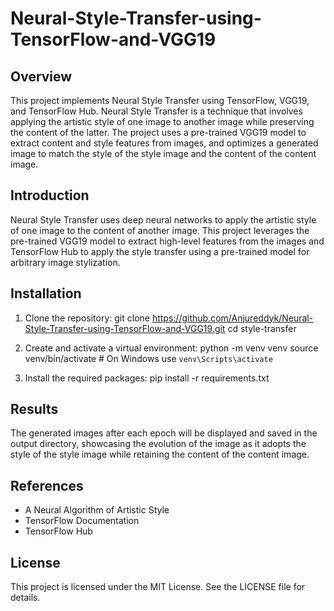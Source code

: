 # Neural-Style-Transfer-using-TensorFlow-and-VGG19

## Overview
This project implements Neural Style Transfer using TensorFlow, VGG19, and TensorFlow Hub. Neural Style Transfer is a technique that involves applying the artistic style of one image to another image while preserving the content of the latter. The project uses a pre-trained VGG19 model to extract content and style features from images, and optimizes a generated image to match the style of the style image and the content of the content image.

## Introduction
Neural Style Transfer uses deep neural networks to apply the artistic style of one image to the content of another image. This project leverages the pre-trained VGG19 model to extract high-level features from the images and TensorFlow Hub to apply the style transfer using a pre-trained model for arbitrary image stylization.

## Installation
1. Clone the repository:
   git clone https://github.com/Anjureddyk/Neural-Style-Transfer-using-TensorFlow-and-VGG19.git
   cd style-transfer

2. Create and activate a virtual environment:
   python -m venv venv
   source venv/bin/activate   # On Windows use `venv\Scripts\activate`

3. Install the required packages:
   pip install -r requirements.txt

## Results
The generated images after each epoch will be displayed and saved in the output directory, showcasing the evolution of the image as it adopts the style of the style image while retaining the content of the content image.

## References
* A Neural Algorithm of Artistic Style
* TensorFlow Documentation
* TensorFlow Hub

## License
This project is licensed under the MIT License. See the LICENSE file for details.
